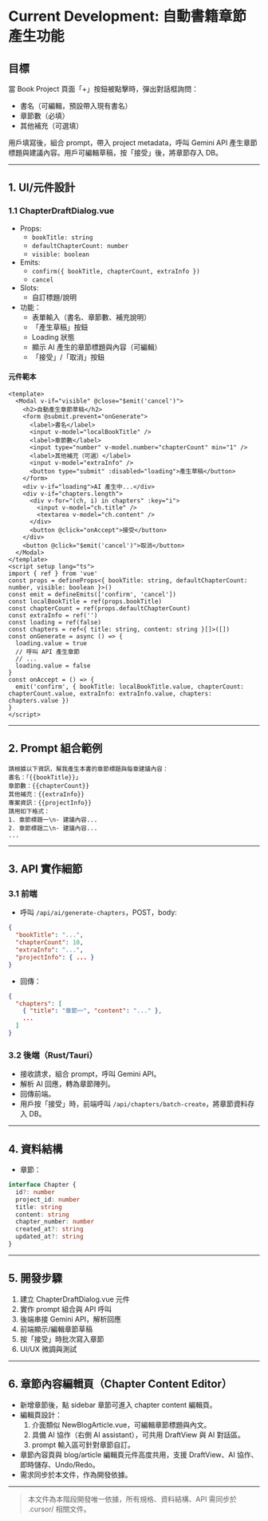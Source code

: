 # Current Development: 自動書籍章節產生功能

## 目標

當 Book Project 頁面「+」按鈕被點擊時，彈出對話框詢問：
- 書名（可編輯，預設帶入現有書名）
- 章節數（必填）
- 其他補充（可選填）

用戶填寫後，組合 prompt，帶入 project metadata，呼叫 Gemini API 產生章節標題與建議內容。用戶可編輯草稿，按「接受」後，將章節存入 DB。

---

## 1. UI/元件設計

### 1.1 ChapterDraftDialog.vue
- Props:
  - `bookTitle: string`
  - `defaultChapterCount: number`
  - `visible: boolean`
- Emits:
  - `confirm({ bookTitle, chapterCount, extraInfo })`
  - `cancel`
- Slots:
  - 自訂標題/說明
- 功能：
  - 表單輸入（書名、章節數、補充說明）
  - 「產生草稿」按鈕
  - Loading 狀態
  - 顯示 AI 產生的章節標題與內容（可編輯）
  - 「接受」/「取消」按鈕

#### 元件範本
```vue
<template>
  <Modal v-if="visible" @close="$emit('cancel')">
    <h2>自動產生章節草稿</h2>
    <form @submit.prevent="onGenerate">
      <label>書名</label>
      <input v-model="localBookTitle" />
      <label>章節數</label>
      <input type="number" v-model.number="chapterCount" min="1" />
      <label>其他補充（可選）</label>
      <input v-model="extraInfo" />
      <button type="submit" :disabled="loading">產生草稿</button>
    </form>
    <div v-if="loading">AI 產生中...</div>
    <div v-if="chapters.length">
      <div v-for="(ch, i) in chapters" :key="i">
        <input v-model="ch.title" />
        <textarea v-model="ch.content" />
      </div>
      <button @click="onAccept">接受</button>
    </div>
    <button @click="$emit('cancel')">取消</button>
  </Modal>
</template>
<script setup lang="ts">
import { ref } from 'vue'
const props = defineProps<{ bookTitle: string, defaultChapterCount: number, visible: boolean }>()
const emit = defineEmits(['confirm', 'cancel'])
const localBookTitle = ref(props.bookTitle)
const chapterCount = ref(props.defaultChapterCount)
const extraInfo = ref('')
const loading = ref(false)
const chapters = ref<{ title: string, content: string }[]>([])
const onGenerate = async () => {
  loading.value = true
  // 呼叫 API 產生章節
  // ...
  loading.value = false
}
const onAccept = () => {
  emit('confirm', { bookTitle: localBookTitle.value, chapterCount: chapterCount.value, extraInfo: extraInfo.value, chapters: chapters.value })
}
</script>
```

---

## 2. Prompt 組合範例

```text
請根據以下資訊，幫我產生本書的章節標題與每章建議內容：
書名：「{{bookTitle}}」
章節數：{{chapterCount}}
其他補充：{{extraInfo}}
專案資訊：{{projectInfo}}
請用如下格式：
1. 章節標題一\n- 建議內容...
2. 章節標題二\n- 建議內容...
...
```

---

## 3. API 實作細節

### 3.1 前端
- 呼叫 `/api/ai/generate-chapters`，POST，body:
```json
{
  "bookTitle": "...",
  "chapterCount": 10,
  "extraInfo": "...",
  "projectInfo": { ... }
}
```
- 回傳：
```json
{
  "chapters": [
    { "title": "章節一", "content": "..." },
    ...
  ]
}
```

### 3.2 後端（Rust/Tauri）
- 接收請求，組合 prompt，呼叫 Gemini API。
- 解析 AI 回應，轉為章節陣列。
- 回傳前端。
- 用戶按「接受」時，前端呼叫 `/api/chapters/batch-create`，將章節資料存入 DB。

---

## 4. 資料結構

- 章節：
```ts
interface Chapter {
  id?: number
  project_id: number
  title: string
  content: string
  chapter_number: number
  created_at?: string
  updated_at?: string
}
```

---

## 5. 開發步驟
1. 建立 ChapterDraftDialog.vue 元件
2. 實作 prompt 組合與 API 呼叫
3. 後端串接 Gemini API，解析回應
4. 前端顯示/編輯章節草稿
5. 按「接受」時批次寫入章節
6. UI/UX 微調與測試

---

## 6. 章節內容編輯頁（Chapter Content Editor）
- 新增章節後，點 sidebar 章節可進入 chapter content 編輯頁。
- 編輯頁設計：
  1. 介面類似 NewBlogArticle.vue，可編輯章節標題與內文。
  2. 具備 AI 協作（右側 AI assistant），可共用 DraftView 與 AI 對話區。
  3. prompt 輸入區可針對章節自訂。
- 章節內容頁與 blog/article 編輯頁元件高度共用，支援 DraftView、AI 協作、即時儲存、Undo/Redo。
- 需求同步於本文件，作為開發依據。

---

> 本文件為本階段開發唯一依據，所有規格、資料結構、API 需同步於 .cursor/ 相關文件。 